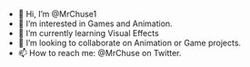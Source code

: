 - 👋 Hi, I’m @MrChuse1
- 👀 I’m interested in Games and Animation.
- 🌱 I’m currently learning Visual Effects
- 💞️ I’m looking to collaborate on Animation or Game projects.
- 📫 How to reach me: @MrChuse on Twitter.
